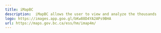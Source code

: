```yaml
---
title: iMapBC
description:  iMapBC allows the user to view and analyze the thousands of geographic datasets stored in the B.C. Geographic Warehouse, upload their own map data and print or email the results of their work.
logo: https://images.app.goo.gl/bKw88D4YA2APs9BHA
url: https://maps.gov.bc.ca/ess/hm/imap4m/
---
```


